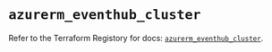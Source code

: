 # `azurerm_eventhub_cluster`

Refer to the Terraform Registory for docs: [`azurerm_eventhub_cluster`](https://www.terraform.io/docs/providers/azurerm/r/eventhub_cluster).
